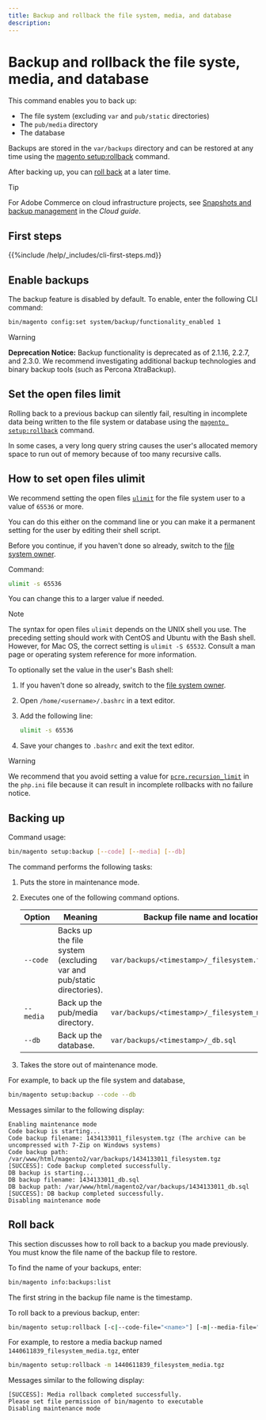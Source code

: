 ```yaml
---
title: Backup and rollback the file system, media, and database
description:
---
```


# Backup and rollback the file syste, media, and database

This command enables you to back up:

*  The file system (excluding `var` and `pub/static` directories)
*  The `pub/media` directory
*  The database

Backups are stored in the `var/backups` directory and can be restored at any time using the [magento setup:rollback](uninstall-modules.md#roll-back-the-file-system-database-or-media-files) command.

After backing up, you can [roll back](#roll-back) at a later time.

>[!TIP]
>
>For Adobe Commerce on cloud infrastructure projects, see [Snapshots and backup management](https://devdocs.magento.com/cloud/project/project-webint-snap.html) in the _Cloud guide_.

## First steps

{{%include /help/_includes/cli-first-steps.md}}

## Enable backups

The backup feature is disabled by default. To enable, enter the following CLI command:

```bash
bin/magento config:set system/backup/functionality_enabled 1
```

>[!WARNING]
>
>**Deprecation Notice:**
>Backup functionality is deprecated as of 2.1.16, 2.2.7, and 2.3.0. We recommend investigating additional backup technologies and binary backup tools (such as Percona XtraBackup).

## Set the open files limit

Rolling back to a previous backup can silently fail, resulting in incomplete data being written to the file system or database using the [`magento setup:rollback`](uninstall-modules.md#roll-back-the-file-system-database-or-media-files) command.

In some cases, a very long query string causes the user's allocated memory space to run out of memory because of too many recursive calls.

## How to set open files ulimit

We recommend setting the open files [`ulimit`](https://ss64.com/bash/ulimit.html) for the file system user to a value of `65536` or more.

You can do this either on the command line or you can make it a permanent setting for the user by editing their shell script.

Before you continue, if you haven't done so already, switch to the [file system owner](../prerequisites/file-system/overview.md).

Command:

```bash
ulimit -s 65536
```

You can change this to a larger value if needed.

>[!NOTE]
>
>The syntax for open files `ulimit` depends on the UNIX shell you use. The preceding setting should work with CentOS and Ubuntu with the Bash shell. However, for Mac OS, the correct setting is `ulimit -S 65532`. Consult a man page or operating system reference for more information.

To optionally set the value in the user's Bash shell:

1. If you haven't done so already, switch to the [file system owner](../prerequisites/file-system/overview.md).
1. Open `/home/<username>/.bashrc` in a text editor.
1. Add the following line:

   ```bash
   ulimit -s 65536
   ```

1. Save your changes to `.bashrc` and exit the text editor.

>[!WARNING]
>
>We recommend that you avoid setting a value for [`pcre.recursion_limit`](https://php.net/manual/en/pcre.configuration.php) in the `php.ini` file because it can result in incomplete rollbacks with no failure notice.

## Backing up

Command usage:

```bash
bin/magento setup:backup [--code] [--media] [--db]
```

The command performs the following tasks:

1. Puts the store in maintenance mode.
1. Executes one of the following command options.

    |Option|Meaning|Backup file name and location|
    |--- |--- |--- |
    |`--code`|Backs up the file system (excluding var and pub/static directories).|`var/backups/<timestamp>/_filesystem.tgz`|
    |`--media`|Back up the pub/media directory.|`var/backups/<timestamp>/_filesystem_media.tgz`|
    |`--db`|Back up the database.|`var/backups/<timestamp>/_db.sql`|

1. Takes the store out of maintenance mode.

For example, to back up the file system and database,

```bash
bin/magento setup:backup --code --db
```

Messages similar to the following display:

```terminal
Enabling maintenance mode
Code backup is starting...
Code backup filename: 1434133011_filesystem.tgz (The archive can be uncompressed with 7-Zip on Windows systems)
Code backup path: /var/www/html/magento2/var/backups/1434133011_filesystem.tgz
[SUCCESS]: Code backup completed successfully.
DB backup is starting...
DB backup filename: 1434133011_db.sql
DB backup path: /var/www/html/magento2/var/backups/1434133011_db.sql
[SUCCESS]: DB backup completed successfully.
Disabling maintenance mode
```

## Roll back

This section discusses how to roll back to a backup you made previously. You must know the file name of the backup file to restore.

To find the name of your backups, enter:

```bash
bin/magento info:backups:list
```

The first string in the backup file name is the timestamp.

To roll back to a previous backup, enter:

```bash
bin/magento setup:rollback [-c|--code-file="<name>"] [-m|--media-file="<name>"] [-d|--db-file="<name>"]
```

For example, to restore a media backup named `1440611839_filesystem_media.tgz`, enter

```bash
bin/magento setup:rollback -m 1440611839_filesystem_media.tgz
```

Messages similar to the following display:

```terminal
[SUCCESS]: Media rollback completed successfully.
Please set file permission of bin/magento to executable
Disabling maintenance mode
```
